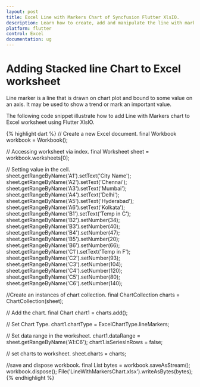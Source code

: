 ```yaml
---
layout: post
title: Excel Line with Markers Chart of Syncfusion Flutter XlsIO.
description: Learn how to create, add and manipulate the line with markers chart in Excel worksheet using Syncfusion Flutter XlsIO. 
platform: flutter
control: Excel
documentation: ug
---
```


# Adding Stacked line Chart to Excel worksheet

Line marker is a line that is drawn on chart plot and bound to some value on an axis. It may be used to show a trend or mark an important value.

The following code snippet illustrate how to add Line with Markers chart to Excel worksheet using Flutter XlsIO.

{% highlight dart %}
// Create a new Excel document.
final Workbook workbook = Workbook();

// Accessing worksheet via index.
final Worksheet sheet = workbook.worksheets[0];

// Setting value in the cell.
sheet.getRangeByName('A1').setText('City Name');
sheet.getRangeByName('A2').setText('Chennai');
sheet.getRangeByName('A3').setText('Mumbai');
sheet.getRangeByName('A4').setText('Delhi');
sheet.getRangeByName('A5').setText('Hyderabad');
sheet.getRangeByName('A6').setText('Kolkata');
sheet.getRangeByName('B1').setText('Temp in C');
sheet.getRangeByName('B2').setNumber(34);
sheet.getRangeByName('B3').setNumber(40);
sheet.getRangeByName('B4').setNumber(47);
sheet.getRangeByName('B5').setNumber(20);
sheet.getRangeByName('B6').setNumber(66);
sheet.getRangeByName('C1').setText('Temp in F');
sheet.getRangeByName('C2').setNumber(93);
sheet.getRangeByName('C3').setNumber(104);
sheet.getRangeByName('C4').setNumber(120);
sheet.getRangeByName('C5').setNumber(80);
sheet.getRangeByName('C6').setNumber(140);

//Create an instances of chart collection.
final ChartCollection charts = ChartCollection(sheet);

// Add the chart.
final Chart chart1 = charts.add();

// Set Chart Type.
chart1.chartType = ExcelChartType.lineMarkers;

// Set data range in the worksheet.
chart1.dataRange = sheet.getRangeByName('A1:C6');
chart1.isSeriesInRows = false;

// set charts to worksheet.
sheet.charts = charts;

//save and dispose workbook.
final List<int> bytes = workbook.saveAsStream();
workbook.dispose();
File('LineWithMarkersChart.xlsx').writeAsBytes(bytes);
{% endhighlight %}

